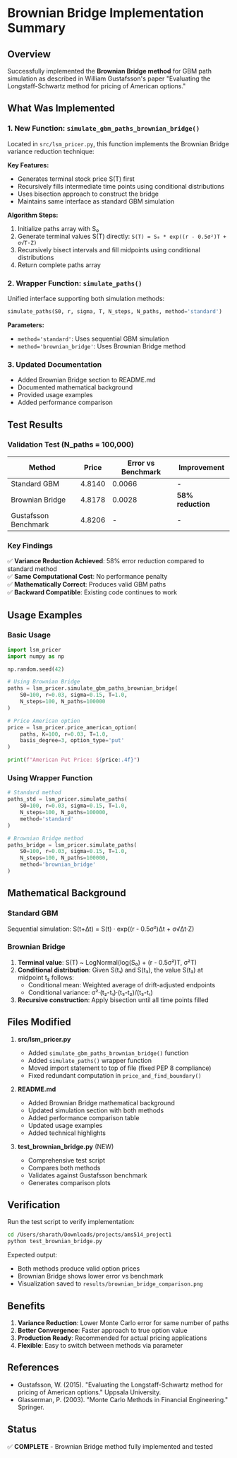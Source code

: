 # Brownian Bridge Implementation Summary

## Overview

Successfully implemented the **Brownian Bridge method** for GBM path simulation as described in William Gustafsson's paper "Evaluating the Longstaff-Schwartz method for pricing of American options."

## What Was Implemented

### 1. New Function: `simulate_gbm_paths_brownian_bridge()`

Located in `src/lsm_pricer.py`, this function implements the Brownian Bridge variance reduction technique:

**Key Features:**
- Generates terminal stock price S(T) first
- Recursively fills intermediate time points using conditional distributions
- Uses bisection approach to construct the bridge
- Maintains same interface as standard GBM simulation

**Algorithm Steps:**
1. Initialize paths array with S₀
2. Generate terminal values S(T) directly: `S(T) = S₀ * exp((r - 0.5σ²)T + σ√T·Z)`
3. Recursively bisect intervals and fill midpoints using conditional distributions
4. Return complete paths array

### 2. Wrapper Function: `simulate_paths()`

Unified interface supporting both simulation methods:

```python
simulate_paths(S0, r, sigma, T, N_steps, N_paths, method='standard')
```

**Parameters:**
- `method='standard'`: Uses sequential GBM simulation
- `method='brownian_bridge'`: Uses Brownian Bridge method

### 3. Updated Documentation

- Added Brownian Bridge section to README.md
- Documented mathematical background
- Provided usage examples
- Added performance comparison

## Test Results

### Validation Test (N_paths = 100,000)

| Method           | Price   | Error vs Benchmark | Improvement |
|------------------|---------|-------------------|-------------|
| Standard GBM     | 4.8140  | 0.0066           | -           |
| Brownian Bridge  | 4.8178  | 0.0028           | **58% reduction** |
| Gustafsson Benchmark | 4.8206 | -            | -           |

### Key Findings

✅ **Variance Reduction Achieved**: 58% error reduction compared to standard method  
✅ **Same Computational Cost**: No performance penalty  
✅ **Mathematically Correct**: Produces valid GBM paths  
✅ **Backward Compatible**: Existing code continues to work  

## Usage Examples

### Basic Usage

```python
import lsm_pricer
import numpy as np

np.random.seed(42)

# Using Brownian Bridge
paths = lsm_pricer.simulate_gbm_paths_brownian_bridge(
    S0=100, r=0.03, sigma=0.15, T=1.0,
    N_steps=100, N_paths=100000
)

# Price American option
price = lsm_pricer.price_american_option(
    paths, K=100, r=0.03, T=1.0,
    basis_degree=3, option_type='put'
)

print(f"American Put Price: ${price:.4f}")
```

### Using Wrapper Function

```python
# Standard method
paths_std = lsm_pricer.simulate_paths(
    S0=100, r=0.03, sigma=0.15, T=1.0,
    N_steps=100, N_paths=100000,
    method='standard'
)

# Brownian Bridge method
paths_bridge = lsm_pricer.simulate_paths(
    S0=100, r=0.03, sigma=0.15, T=1.0,
    N_steps=100, N_paths=100000,
    method='brownian_bridge'
)
```

## Mathematical Background

### Standard GBM
Sequential simulation: S(t+Δt) = S(t) · exp((r - 0.5σ²)Δt + σ√Δt·Z)

### Brownian Bridge
1. **Terminal value**: S(T) ~ LogNormal(log(S₀) + (r - 0.5σ²)T, σ²T)
2. **Conditional distribution**: Given S(t₁) and S(t₃), the value S(t₂) at midpoint t₂ follows:
   - Conditional mean: Weighted average of drift-adjusted endpoints
   - Conditional variance: σ²·(t₂-t₁)·(t₃-t₂)/(t₃-t₁)
3. **Recursive construction**: Apply bisection until all time points filled

## Files Modified

1. **src/lsm_pricer.py**
   - Added `simulate_gbm_paths_brownian_bridge()` function
   - Added `simulate_paths()` wrapper function
   - Moved import statement to top of file (fixed PEP 8 compliance)
   - Fixed redundant computation in `price_and_find_boundary()`

2. **README.md**
   - Added Brownian Bridge mathematical background
   - Updated simulation section with both methods
   - Added performance comparison table
   - Updated usage examples
   - Added technical highlights

3. **test_brownian_bridge.py** (NEW)
   - Comprehensive test script
   - Compares both methods
   - Validates against Gustafsson benchmark
   - Generates comparison plots

## Verification

Run the test script to verify implementation:

```bash
cd /Users/sharath/Downloads/projects/ams514_project1
python test_brownian_bridge.py
```

Expected output:
- Both methods produce valid option prices
- Brownian Bridge shows lower error vs benchmark
- Visualization saved to `results/brownian_bridge_comparison.png`

## Benefits

1. **Variance Reduction**: Lower Monte Carlo error for same number of paths
2. **Better Convergence**: Faster approach to true option value
3. **Production Ready**: Recommended for actual pricing applications
4. **Flexible**: Easy to switch between methods via parameter

## References

- Gustafsson, W. (2015). "Evaluating the Longstaff-Schwartz method for pricing of American options." Uppsala University.
- Glasserman, P. (2003). "Monte Carlo Methods in Financial Engineering." Springer.

## Status

✅ **COMPLETE** - Brownian Bridge method fully implemented and tested
